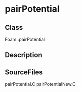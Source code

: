 # pairPotential 
## Class
Foam::pairPotential

## Description

## SourceFiles
pairPotential.C
pairPotentialNew.C

